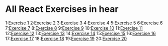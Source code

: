 # All React Exercises in hear

1:[Exercise 1](https://github.com/Ibrahim-Abdirashid/React-Exercises/blob/master/src/README.md)
2:[Exercise 2](https://github.com/Ibrahim-Abdirashid/React-Exercises/tree/main/exercise2/src)
3:[Exercise 3](https://github.com/Ibrahim-Abdirashid/React-Exercises/tree/main/exercise3/src)
4:[Exercise 4](https://github.com/Ibrahim-Abdirashid/React-Exercises/tree/main/exercise4/src)
5:[Exercise 5](https://github.com/Ibrahim-Abdirashid/React-Exercises/tree/main/exercise5/src)
6:[Exercise 6](https://github.com/Ibrahim-Abdirashid/React-Exercises/tree/main/exercise6/src)
7:[Exercise 7](https://github.com/Ibrahim-Abdirashid/React-Exercises/tree/main/exercise7/src)
8:[Exercise 8](https://github.com/Ibrahim-Abdirashid/React-Exercises/tree/main/exercise8/src)
9:[Exercise 9](https://github.com/Ibrahim-Abdirashid/React-Exercises/tree/main/exercise9/src)
10:[Exercise 10](https://github.com/Ibrahim-Abdirashid/React-Exercises/tree/main/exercise10/src)
11:[Exercise 11](https://github.com/Ibrahim-Abdirashid/React-Exercises/tree/main/exercise11/src)
12:[Exercise 12](https://github.com/Ibrahim-Abdirashid/React-Exercises/tree/main/exercise12/src)
13:[Exercise 13](https://github.com/Ibrahim-Abdirashid/React-Exercises/tree/main/exercise13/src)
14:[Exercise 14](https://github.com/Ibrahim-Abdirashid/React-Exercises/tree/main/exercise14/src)
15:[Exercise 15](https://github.com/Ibrahim-Abdirashid/React-Exercises/tree/main/exercise15/src)
16:[Exercise 16](https://github.com/Ibrahim-Abdirashid/React-Exercises/tree/main/exercise16/src)
17:[Exercise 17](https://github.com/Ibrahim-Abdirashid/React-Exercises/tree/main/exercise17/src)
18:[Exercise 18](https://github.com/Ibrahim-Abdirashid/React-Exercises/tree/main/exercise18/src)
19:[Exercise 19](https://github.com/Ibrahim-Abdirashid/React-Exercises/tree/main/exercise19/src)
20:[Exercise 20](https://github.com/Ibrahim-Abdirashid/React-Exercises/tree/main/exercise20/src)